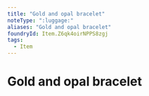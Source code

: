 ```yaml
---
title: "Gold and opal bracelet"
noteType: ":luggage:"
aliases: "Gold and opal bracelet"
foundryId: Item.Z6qk4oirNPPS8zgj
tags:
  - Item
---
```


# Gold and opal bracelet
